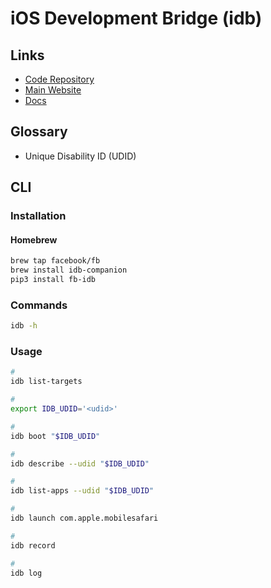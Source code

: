 # iOS Development Bridge (idb)

## Links

- [Code Repository](https://github.com/facebook/idb)
- [Main Website](https://fbidb.io/)
- [Docs](https://fbidb.io/docs/overview)

## Glossary

- Unique Disability ID (UDID)

## CLI

### Installation

#### Homebrew

```sh
brew tap facebook/fb
brew install idb-companion
pip3 install fb-idb
```

### Commands

```sh
idb -h
```

### Usage

```sh
#
idb list-targets

#
export IDB_UDID='<udid>'

#
idb boot "$IDB_UDID"

#
idb describe --udid "$IDB_UDID"

#
idb list-apps --udid "$IDB_UDID"

#
idb launch com.apple.mobilesafari

#
idb record

#
idb log
```

<!--
#
idb terminate com.apple.Maps

#
idb disconnect "$IDB_UDID"
-->
